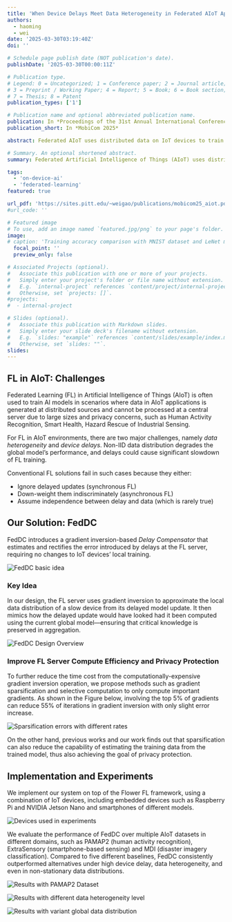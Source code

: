 ```yaml
---
title: 'When Device Delays Meet Data Heterogeneity in Federated AIoT Applications'
authors:
  - haoming
  - wei
date: '2025-03-30T03:19:40Z'
doi: ''

# Schedule page publish date (NOT publication's date).
publishDate: '2025-03-30T00:00:11Z'

# Publication type.
# Legend: 0 = Uncategorized; 1 = Conference paper; 2 = Journal article;
# 3 = Preprint / Working Paper; 4 = Report; 5 = Book; 6 = Book section;
# 7 = Thesis; 8 = Patent
publication_types: ['1']

# Publication name and optional abbreviated publication name.
publication: In *Proceedings of the 31st Annual International Conference on Mobile Computing and Networking (MobiCom 2025)'
publication_short: In *MobiCom 2025*

abstract: Federated AIoT uses distributed data on IoT devices to train AI models. However, in practical AIoT systems, heterogeneous devices cause data heterogeneity and varying amounts of device staleness, which can reduce model performance or increase federated training time. When addressing the impact of device delays, existing FL frameworks improperly consider it as independent from data heterogeneity. In this paper, we explore a scenario where device delays and data heterogeneity are closely correlated, and propose FedDC, a new technique to mitigate the impact of device delays in such cases. Our basic idea is to use gradient inversion to learn knowledge about device’s local data distribution and use such knowledge to compensate the impact of device delays on devices’ model updates. Experiment results on heterogeneous IoT devices show that FedDC can improve the FL performance by 34% with high amounts of device delays, without impairing the devices’ local data privacy.

# Summary. An optional shortened abstract.
summary: Federated Artificial Intelligence of Things (AIoT) uses distributed data on IoT devices to train AI models. However, in practical AIoT systems, heterogeneous devices cause data heterogeneity and varying amounts of device staleness, which can reduce model performance or increase federated training time. Existing FL frameworks improperly consider device delays as independent from data heterogeneity. Our work explore a scenario where device delays and data heterogeneity are closely correlated, and propose FedDC, a new technique to mitigate the impact of such device delays. Our basic idea is to use gradient inversion to learn knowledge about device’s local data distribution and use such knowledge to compensate the impact of device delays on devices’ model updates. Experiment shows that FedDC can improve the FL performance by 34% with high amounts of device delays, without impairing the devices’ local data privacy.

tags:
  - 'on-device-ai'
  - 'federated-learning'
featured: true

url_pdf: 'https://sites.pitt.edu/~weigao/publications/mobicom25_aiot.pdf'
#url_code: ''

# Featured image
# To use, add an image named `featured.jpg/png` to your page's folder.
image:
# caption: 'Training accuracy comparison with MNIST dataset and LeNet model'
  focal_point: ''
  preview_only: false

# Associated Projects (optional).
#   Associate this publication with one or more of your projects.
#   Simply enter your project's folder or file name without extension.
#   E.g. `internal-project` references `content/project/internal-project/index.md`.
#   Otherwise, set `projects: []`.
#projects:
#  - internal-project

# Slides (optional).
#   Associate this publication with Markdown slides.
#   Simply enter your slide deck's filename without extension.
#   E.g. `slides: "example"` references `content/slides/example/index.md`.
#   Otherwise, set `slides: ""`.
slides:
---
```


## FL in AIoT: Challenges

Federated Learning (FL) in Artificial Intelligence of Things (AIoT)
is often used to train AI models in scenarios where data in AIoT
applications is generated at distributed sources and cannot be processed
at a central server due to large sizes and privacy concerns, such as
Human Activity Recognition, Smart Health, Hazard Rescue of Industrial
Sensing.

For FL in AIoT environments, there are two major challenges,
namely *data heterogeneity* and *device delays*. Non-IID data distribution
degrades the global model’s performance, and delays could cause significant
slowdown of FL training.

Conventional FL solutions fail in such cases because they either:

* Ignore delayed updates (synchronous FL)
* Down-weight them indiscriminately (asynchronous FL)
* Assume independence between delay and data (which is rarely true)

## Our Solution: FedDC

FedDC introduces a gradient inversion-based *Delay Compensator* that
estimates and rectifies the error introduced by delays at the FL server,
requiring no changes to IoT devices’ local training.

![FedDC basic idea](2025-aiot/aiot-fig2.png)

### Key Idea

In our design, the FL server uses gradient inversion to approximate the
local data distribution of a slow device from its delayed model update.
It then mimics how the delayed update would have looked had it been computed
using the current global model—ensuring that critical knowledge is
preserved in aggregation.

![FedDC Design Overview](2025-aiot/aiot-fig4.png)

### Improve FL Server Compute Efficiency and Privacy Protection

To further reduce the time cost from the computationally-expensive gradient
inversion operation, we propose methods such as gradient sparsification
and selective computation to only compute important gradients.
As shown in the Figure below, involving the top 5% of gradients can reduce
55% of iterations in gradient inversion with only slight error increase.

![Sparsification errors with different rates](/2025-aiot/aiot-fig11.png)

On the other hand, previous works and our work finds out that sparsification
can also reduce the capability of estimating the training data from the
trained model, thus also achieving the goal of privacy protection.

## Implementation and Experiments

We implement our system on top of the Flower FL framework, using a combination
of IoT devices, including embedded devices such as Raspberry
Pi and NVIDIA Jetson Nano and smartphones of different models.

![Devices used in experiments](/2025-aiot/aiot-fig16.png)

We evaluate the performance of FedDC over multiple AIoT datasets in
different domains, such as PAMAP2 (human activity recognition),
ExtraSensory (smartphone-based sensing) and MDI (disaster imagery classification).
Compared to five different baselines, FedDC consistently outperformed alternatives under
high device delay, data heterogeneity, and even in non-stationary data distributions.

![Results with PAMAP2 Dataset](/2025-aiot/aiot-fig19.png)

![Results with different data heterogeneity level](/2025-aiot/aiot-fig20.png)

![Results with variant global data distribution](/2025-aiot/aiot-fig22.png)
